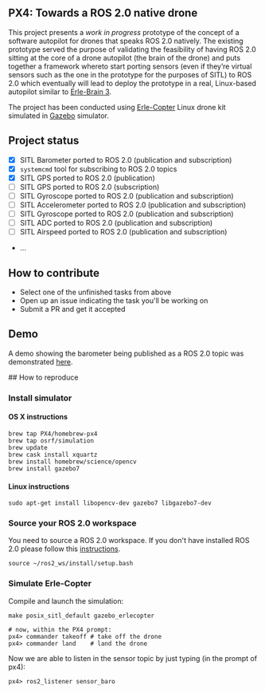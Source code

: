 ## PX4: Towards a ROS 2.0 native drone ##

This project presents a *work in progress* prototype of the concept of a software autopilot for drones that speaks ROS 2.0 natively. The existing prototype served the purpose of validating the feasibility of having ROS 2.0 sitting at the core of a drone autopilot (the brain of the drone) and puts together a framework whereto start porting sensors (even if they’re virtual sensors such as the one in the prototype for the purposes of SITL) to ROS 2.0 which eventually will lead to deploy the prototype in a real, Linux-based autopilot similar to [Erle-Brain 3](http://erlerobotics.com/blog/erle-brain-3/).

The project has been conducted using [Erle-Copter](http://erlerobotics.com/blog/erle-copter/) Linux drone kit simulated in [Gazebo](gazebosim.org) simulator.

## Project status
- [x] SITL Barometer ported to ROS 2.0 (publication and subscription)
- [x] `systemcmd` tool for subscribing to ROS 2.0 topics
- [x] SITL GPS ported to ROS 2.0 (publication)
- [ ] SITL GPS ported to ROS 2.0 (subscription)
- [ ] SITL Gyroscope ported to ROS 2.0 (publication and subscription)
- [ ] SITL Accelerometer ported to ROS 2.0 (publication and subscription)
- [ ] SITL Gyroscope ported to ROS 2.0 (publication and subscription)
- [ ] SITL ADC ported to ROS 2.0 (publication and subscription)
- [ ] SITL Airspeed ported to ROS 2.0 (publication and subscription)
- ...

## How to contribute
- Select one of the unfinished tasks from above
- Open up an issue indicating the task you'll be working on
- Submit a PR and get it accepted

## Demo
A demo showing the barometer being published as a ROS 2.0 topic was demonstrated [here](https://www.youtube.com/watch?v=_eTzJZE5XV0&feature=youtu.be).

## How to reproduce
### Install simulator

#### OS X instructions

```
brew tap PX4/homebrew-px4
brew tap osrf/simulation
brew update
brew cask install xquartz
brew install homebrew/science/opencv
brew install gazebo7
```

#### Linux instructions

```
sudo apt-get install libopencv-dev gazebo7 libgazebo7-dev
```

### Source your ROS 2.0 workspace

You need to source a ROS 2.0 workspace. If you don't have installed ROS 2.0 please follow this [instructions](https://github.com/ros2/ros2/wiki/Installation).

```
source ~/ros2_ws/install/setup.bash
```

### Simulate Erle-Copter

Compile and launch the simulation:

```
make posix_sitl_default gazebo_erlecopter

# now, within the PX4 prompt:
px4> commander takeoff # take off the drone
px4> commander land    # land the drone
```

Now we are able to listen in the sensor topic by just typing (in the prompt of px4):

```
px4> ros2_listener sensor_baro
```
